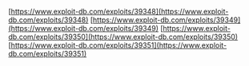[https://www.exploit-db.com/exploits/39348](https://www.exploit-db.com/exploits/39348)
[https://www.exploit-db.com/exploits/39349](https://www.exploit-db.com/exploits/39349)
[https://www.exploit-db.com/exploits/39350](https://www.exploit-db.com/exploits/39350)
[https://www.exploit-db.com/exploits/39351](https://www.exploit-db.com/exploits/39351)
